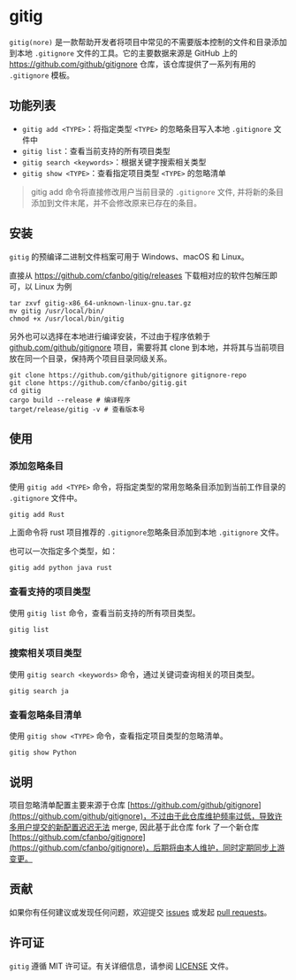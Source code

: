 # gitig

`gitig(nore)` 是一款帮助开发者将项目中常见的不需要版本控制的文件和目录添加到本地 `.gitignore` 文件的工具。它的主要数据来源是 GitHub 上的 https://github.com/github/gitignore 仓库，该仓库提供了一系列有用的 `.gitignore` 模板。



## 功能列表

- `gitig add <TYPE>`：将指定类型 `<TYPE>` 的忽略条目写入本地 `.gitignore` 文件中
- `gitig list`：查看当前支持的所有项目类型
- `gitig search <keywords>`：根据关键字搜索相关类型
- `gitig show <TYPE>`：查看指定项目类型 `<TYPE>` 的忽略清单

> gitig add 命令将直接修改用户当前目录的 `.gitignore` 文件, 并将新的条目添加到文件末尾，并不会修改原来已存在的条目。



## 安装

`gitig` 的预编译二进制文件档案可用于 Windows、macOS 和 Linux。

直接从 https://github.com/cfanbo/gitig/releases 下载相对应的软件包解压即可，以 Linux 为例

```shell
tar zxvf gitig-x86_64-unknown-linux-gnu.tar.gz
mv gitig /usr/local/bin/
chmod +x /usr/local/bin/gitig
```



另外也可以选择在本地进行编译安装，不过由于程序依赖于 [github.com/github/gitignore](github.com/github/gitignore) 项目，需要将其 clone 到本地，并将其与当前项目放在同一个目录，保持两个项目目录同级关系。

```shell
git clone https://github.com/github/gitignore gitignore-repo
git clone https://github.com/cfanbo/gitig.git
cd gitig
cargo build --release # 编译程序
target/release/gitig -v # 查看版本号
```



## 使用

### 添加忽略条目

使用 `gitig add <TYPE>` 命令，将指定类型的常用忽略条目添加到当前工作目录的 `.gitignore` 文件中。

```shell
gitig add Rust
```

上面命令将 rust 项目推荐的 `.gitignore`忽略条目添加到本地 `.gitignore` 文件。

也可以一次指定多个类型，如：

```shell
gitig add python java rust
```

### 查看支持的项目类型

使用 `gitig list` 命令，查看当前支持的所有项目类型。

```shell
gitig list
```

### 搜索相关项目类型

使用 `gitig search <keywords>` 命令，通过关键词查询相关的项目类型。

```shell
gitig search ja
```

### 查看忽略条目清单

使用 `gitig show <TYPE>` 命令，查看指定项目类型的忽略清单。

```shell
gitig show Python
```



## 说明

项目忽略清单配置主要来源于仓库 [https://github.com/github/gitignore](https://github.com/github/gitignore)，不过由于此仓库维护频率过低，导致许多用户提交的新配置迟迟无法 merge, 因此基于此仓库 fork 了一个新仓库 [https://github.com/cfanbo/gitignore](https://github.com/cfanbo/gitignore)，后期将由本人维护，同时定期同步上游变更。



## 贡献

如果你有任何建议或发现任何问题，欢迎提交 [issues](https://github.com/cfanbo/gitig/issues) 或发起 [pull requests](https://github.com/cfanbo/gitig/pulls)。



## 许可证

`gitig` 遵循 MIT 许可证。有关详细信息，请参阅 [LICENSE](LICENSE) 文件。

